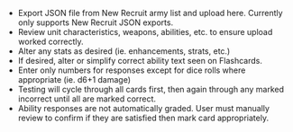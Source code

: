 - Export JSON file from New Recruit army list and upload here. Currently only supports New Recruit JSON exports.
- Review unit characteristics, weapons, abilities, etc. to ensure upload worked correctly.
- Alter any stats as desired (ie. enhancements, strats, etc.)
- If desired, alter or simplify correct ability text seen on Flashcards.
- Enter only numbers for responses except for dice rolls where appropriate (ie. d6+1 damage)
- Testing will cycle through all cards first, then again through any marked incorrect until all are marked correct.
- Ability responses are not automatically graded. User must manually review to confirm if they are satisfied then mark card appropriately.
